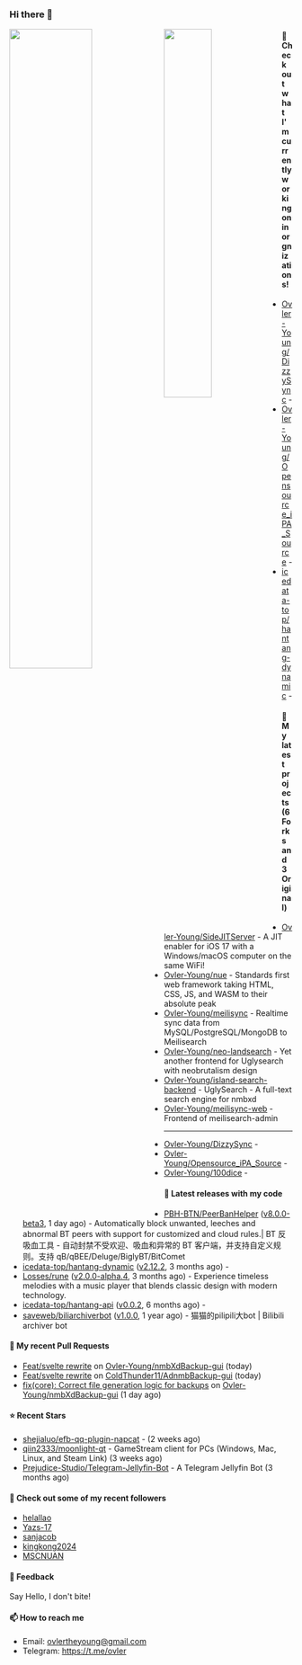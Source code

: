 ### Hi there 👋

<img align="left" width="54%" src="https://github-readme-stats-mauve-one-69.vercel.app/api?username=Ovler-Young&theme=dark&count_private=true&show_icons=true" />
<img align="left" width="41%" src="https://github-readme-stats-mauve-one-69.vercel.app/api/top-langs/?username=Ovler-Young&layout=compact&theme=dark&include_all_commits=true&count_private=true" />

#### 👷 Check out what I'm currently working on in orgnizations!

- [Ovler-Young/DizzySync](https://github.com/Ovler-Young/DizzySync) - 
- [Ovler-Young/Opensource_iPA_Source](https://github.com/Ovler-Young/Opensource_iPA_Source) - 
- [icedata-top/hantang-dynamic](https://github.com/icedata-top/hantang-dynamic) - 

#### 🌱 My latest projects (6 Forks and 3 Original)

- [Ovler-Young/SideJITServer](https://github.com/Ovler-Young/SideJITServer) - A JIT enabler for iOS 17 with a Windows/macOS computer on the same WiFi!
- [Ovler-Young/nue](https://github.com/Ovler-Young/nue) - Standards first web framework taking HTML, CSS, JS, and WASM to their absolute peak
- [Ovler-Young/meilisync](https://github.com/Ovler-Young/meilisync) - Realtime sync data from MySQL/PostgreSQL/MongoDB to Meilisearch
- [Ovler-Young/neo-landsearch](https://github.com/Ovler-Young/neo-landsearch) - Yet another frontend for Uglysearch with neobrutalism design
- [Ovler-Young/island-search-backend](https://github.com/Ovler-Young/island-search-backend) - UglySearch - A full-text search engine for nmbxd
- [Ovler-Young/meilisync-web](https://github.com/Ovler-Young/meilisync-web) - Frontend of meilisearch-admin
- ---

- [Ovler-Young/DizzySync](https://github.com/Ovler-Young/DizzySync) - 
- [Ovler-Young/Opensource_iPA_Source](https://github.com/Ovler-Young/Opensource_iPA_Source) - 
- [Ovler-Young/100dice](https://github.com/Ovler-Young/100dice) - 

#### 🔭 Latest releases with my code

- [PBH-BTN/PeerBanHelper](https://github.com/PBH-BTN/PeerBanHelper) ([v8.0.0-beta3](https://github.com/PBH-BTN/PeerBanHelper/releases/tag/v8.0.0-beta3), 1 day ago) - Automatically block unwanted, leeches and abnormal BT peers with support for customized and cloud rules.| BT 反吸血工具 - 自动封禁不受欢迎、吸血和异常的 BT 客户端，并支持自定义规则。支持 qB/qBEE/Deluge/BiglyBT/BitComet
- [icedata-top/hantang-dynamic](https://github.com/icedata-top/hantang-dynamic) ([v2.12.2](https://github.com/icedata-top/hantang-dynamic/releases/tag/v2.12.2), 3 months ago) - 
- [Losses/rune](https://github.com/Losses/rune) ([v2.0.0-alpha.4](https://github.com/Losses/rune/releases/tag/v2.0.0-alpha.4), 3 months ago) - Experience timeless melodies with a music player that blends classic design with modern technology.
- [icedata-top/hantang-api](https://github.com/icedata-top/hantang-api) ([v0.0.2](https://github.com/icedata-top/hantang-api/releases/tag/v0.0.2), 6 months ago) - 
- [saveweb/biliarchiverbot](https://github.com/saveweb/biliarchiverbot) ([v1.0.0](https://github.com/saveweb/biliarchiverbot/releases/tag/v1.0.0), 1 year ago) - 猫猫的pilipili大bot | Bilibili archiver bot

#### 🔨 My recent Pull Requests

- [Feat/svelte rewrite](https://github.com/Ovler-Young/nmbXdBackup-gui/pull/19) on [Ovler-Young/nmbXdBackup-gui](https://github.com/Ovler-Young/nmbXdBackup-gui) (today)
- [Feat/svelte rewrite](https://github.com/ColdThunder11/AdnmbBackup-gui/pull/11) on [ColdThunder11/AdnmbBackup-gui](https://github.com/ColdThunder11/AdnmbBackup-gui) (today)
- [fix(core): Correct file generation logic for backups](https://github.com/Ovler-Young/nmbXdBackup-gui/pull/18) on [Ovler-Young/nmbXdBackup-gui](https://github.com/Ovler-Young/nmbXdBackup-gui) (1 day ago)

#### ⭐ Recent Stars

- [shejialuo/efb-qq-plugin-napcat](https://github.com/shejialuo/efb-qq-plugin-napcat) -  (2 weeks ago)
- [qiin2333/moonlight-qt](https://github.com/qiin2333/moonlight-qt) - GameStream client for PCs (Windows, Mac, Linux, and Steam Link) (3 weeks ago)
- [Prejudice-Studio/Telegram-Jellyfin-Bot](https://github.com/Prejudice-Studio/Telegram-Jellyfin-Bot) - A Telegram Jellyfin Bot (3 months ago)

#### 👯 Check out some of my recent followers

- [helallao](https://github.com/helallao)
- [Yazs-17](https://github.com/Yazs-17)
- [sanjacob](https://github.com/sanjacob)
- [kingkong2024](https://github.com/kingkong2024)
- [MSCNUAN](https://github.com/MSCNUAN)

#### 💬 Feedback

Say Hello, I don't bite!

#### 📫 How to reach me

- Email: ovlertheyoung@gmail.com
- Telegram: https://t.me/ovler
